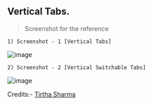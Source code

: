 ## Vertical Tabs.

> Screenshot for the reference

    1) Screenshot - 1 [Vertical Tabs]

![image](https://github.com/user-attachments/assets/9686d652-ba43-4476-9b9f-f24c6a8970b9)

    2) Screenshot - 2 [Vertical Switchable Tabs]

![image](https://github.com/user-attachments/assets/b3de0a72-2e03-418a-8293-5c7a2ef3441a)


Credits:- [Tirtha Sharma](https://github.com/genze121 "Tirtha Sharma")

